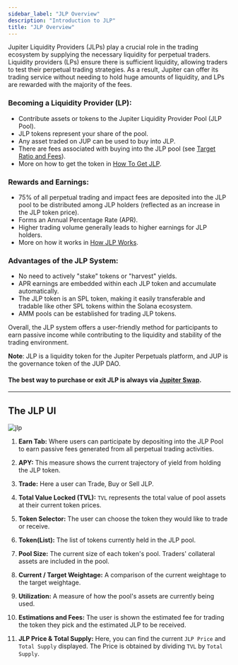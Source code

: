 ```yaml
---
sidebar_label: "JLP Overview"
description: "Introduction to JLP"
title: "JLP Overview"
---
```


Jupiter Liquidity Providers (JLPs) play a crucial role in the trading ecosystem by supplying the necessary liquidity for perpetual traders. Liquidity providers (LPs) ensure there is sufficient liquidity, allowing traders to test their perpetual trading strategies. As a result, Jupiter can offer its trading service without needing to hold huge amounts of liquidity, and LPs are rewarded with the majority of the fees.


### Becoming a Liquidity Provider (LP):

 - Contribute assets or tokens to the Jupiter Liquidity Provider Pool (JLP Pool).
 - JLP tokens represent your share of the pool.
 - Any asset traded on JUP can be used to buy into JLP.
 - There are fees associated with buying into the JLP pool (see [Target Ratio and Fees](../jlp/How-JLP-Works#target-ratio-and-fees)).
 - More on how to get the token in [How To Get JLP](../jlp/How-To-Get-JLP).

### Rewards and Earnings:

 - 75% of all perpetual trading and impact fees are deposited into the JLP pool to be distributed among JLP holders (reflected as an increase in the JLP token price).
 - Forms an Annual Percentage Rate (APR).
 - Higher trading volume generally leads to higher earnings for JLP holders.
 - More on how it works in [How JLP Works](../jlp/How-JLP-Works).

### Advantages of the JLP System:

 - No need to actively "stake" tokens or "harvest" yields.
 - APR earnings are embedded within each JLP token and accumulate automatically.
 - The JLP token is an SPL token, making it easily transferable and tradable like other SPL tokens within the Solana ecosystem.
 - AMM pools can be established for trading JLP tokens.


Overall, the JLP system offers a user-friendly method for participants to earn passive income while contributing to the liquidity and stability of the trading environment.

**Note**: JLP is a liquidity token for the Jupiter Perpetuals platform, and JUP is the governance token of the JUP DAO.

#### The best way to purchase or exit JLP is always via [Jupiter Swap](https://jup.ag/swap/USDC-JLP).

---

## The JLP UI
![jlp](../img/jlp/jlp-1.png)


1. **Earn Tab:** Where users can participate by depositing into the JLP Pool to earn passive fees generated from all perpetual trading activities.

2. **APY:** This measure shows the current trajectory of yield from holding the JLP token.

3. **Trade:** Here a user can Trade, Buy or Sell JLP.

4. **Total Value Locked (TVL):** `TVL` represents the total value of pool assets at their current token prices.

5. **Token Selector:** The user can choose the token they would like to trade or receive.

6. **Token(List):** The list of tokens currently held in the JLP pool.

7. **Pool Size:** The current size of each token's pool. Traders' collateral assets are included in the pool.

8. **Current / Target Weightage:** A comparison of the current weightage to the target weightage.

9. **Utilization:** A measure of how the pool's assets are currently being used.

10. **Estimations and Fees:** The user is shown the estimated fee for trading the token they pick and the estimated JLP to be received.

11. **JLP Price & Total Supply:** Here, you can find the current `JLP Price` and `Total Supply` displayed. The Price is obtained by dividing `TVL` by `Total Supply`.




